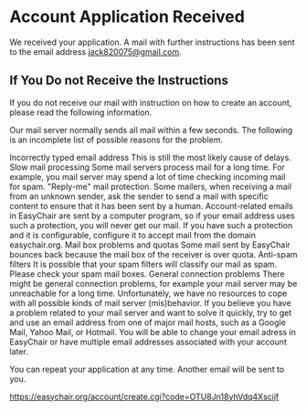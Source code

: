 # Account Application Received
We received your application. A mail with further instructions has been sent to the email address jack820075@gmail.com.

## If You Do not Receive the Instructions
If you do not receive our mail with instruction on how to create an account, please read the following information.

Our mail server normally sends all mail within a few seconds. The following is an incomplete list of possible reasons for the problem.

Incorrectly typed email address
This is still the most likely cause of delays.
Slow mail processing
Some mail servers process mail for a long time. For example, you mail server may spend a lot of time checking incoming mail for spam.
"Reply-me" mail protection.
Some mailers, when receiving a mail from an unknown sender, ask the sender to send a mail with specific content to ensure that it has been sent by a human. Account-related emails in EasyChair are sent by a computer program, so if your email address uses such a protection, you will never get our mail. If you have such a protection and it is configurable, configure it to accept mail from the domain easychair.org.
Mail box problems and quotas
Some mail sent by EasyChair bounces back because the mail box of the receiver is over quota.
Anti-spam filters
It is possible that your spam filters will classify our mail as spam. Please check your spam mail boxes.
General connection problems
There might be general connection problems, for example your mail server may be unreachable for a long time.
Unfortunately, we have no resources to cope with all possible kinds of mail server (mis)behavior. If you believe you have a problem related to your mail server and want to solve it quickly, try to get and use an email address from one of major mail hosts, such as a Google Mail, Yahoo Mail, or Hotmail. You will be able to change your email adress in EasyChair or have multiple email addresses associated with your account later.

You can repeat your application at any time. Another email will be sent to you.

https://easychair.org/account/create.cgi?code=OTU8Jn18yhVdq4Xscijf
